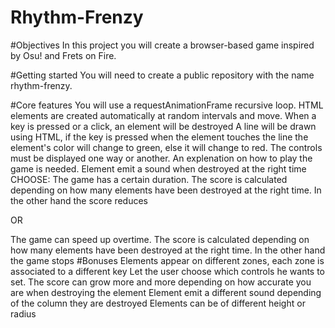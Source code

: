# Rhythm-Frenzy

#Objectives
In this project you will create a browser-based game inspired by Osu! and Frets on Fire.

#Getting started
You will need to create a public repository with the name rhythm-frenzy.

#Core features
You will use a requestAnimationFrame recursive loop.
HTML elements are created automatically at random intervals and move.
When a key is pressed or a click, an element will be destroyed
A line will be drawn using HTML, if the key is pressed when the element touches the line the element's color will change to green, else it will change to red.
The controls must be displayed one way or another. An explenation on how to play the game is needed.
Element emit a sound when destroyed at the right time
CHOOSE:
The game has a certain duration. The score is calculated depending on how many elements have been destroyed at the right time. In the other hand the score reduces

OR

The game can speed up overtime. The score is calculated depending on how many elements have been destroyed at the right time. In the other hand the game stops
#Bonuses
Elements appear on different zones, each zone is associated to a different key
Let the user choose which controls he wants to set.
The score can grow more and more depending on how accurate you are when destroying the element
Element emit a different sound depending of the column they are destroyed
Elements can be of different height or radius

